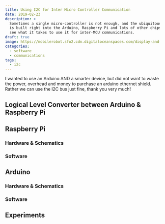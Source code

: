 ```yaml
---
title: Using I2C for Inter Micro Controller Communication
date: 2019-02-23
description: >
  Sometimes a single micro-controller is not enough, and the ubiquitous I2C
  is built right into the Arduino, Raspberry Pi and lots of other chips, lets
  see what it takes to use it for inter-MCU communications.
draft: true
image: https://mobilerobot.sfo2.cdn.digitaloceanspaces.com/display-and-motors.jpg
categories: 
  - software
  - communications
tags:
  - i2c
---
```


I wanted to use an Arduino AND a smarter device, but did not want to waste the power, 
overhead and money to purchase an arduino ethernet shield.  Rather we can use
the I2C bus just fine, thank you very much!

## Logical Level Converter between Arduino & Raspberry Pi

## Raspberry Pi

### Hardware & Schematics

### Software

## Arduino 

### Hardware & Schematics

### Software

## Experiments


